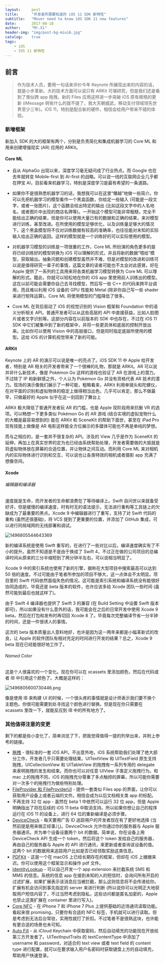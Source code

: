 ```yaml
---
layout:     post
title:      "开发者所需要知道的 iOS 11 SDK 新特性"
subtitle:   "Mover need to know iOS SDK 11 new features"
date:       2017-08-18
author:     "Mr.Xi"
header-img: "img/post-bg-miui6.jpg"
catalog:    true
tags:
    - iOS
    - IOS 11 新特性
---
```


## 前言

>作为技术人员，要用一句话来评价今年 Keynote 所展现出来的内容的话，就是小步革新。大的技术方面可以说只有 ARKit 可堪研究，但是我们还是看到了类似跨 app 拖拽，新的 Files 应用这样进一步突破 iOS 原有桎梏的更新 (iMessage 转账什么的就不提了，我大天朝威武，移动支付领域领先世界至少三年)。iOS 11，特别是配合新的硬件，相信会给用户带来不错的体验。



### 新增框架

新加入 SDK 的大的框架有两个，分别是负责简化和集成机器学习的 Core ML 和用来创建增强现实 (AR) 应用的 ARKit。

#### Core ML

 * 自从 AlphaGo 出现以来，深度学习毫无疑问成了行业热点。而 Google 也在去年就转变 Mobile-first 到 AI-first 的战略。可以说一线的互联网企业几乎都在押宝 AI，目前看来机器学习，特别是深度学习是最有希望的一条道路。

 * 如果你不是很熟悉机器学习的话，我想我可以在这里“僭越”地做一些简介。你可以先把机器学习的模型看作一个黑盒函数，你给定一些输入 (可能是一段文字，或者一张图片)，这个函数会给出特定的输出 (比如这段文字中的人名地名，或者图片中出现的商店名牌等)。一开始这个模型可能非常粗糙，完全不能给出正确的结果，但是你可以使用大量已有的数据和正确的结果，来对模型进行训练，甚至改进。在所使用的模型足够优化，以及训练量足够大的情况下，这个黑盒模型将不仅对训练数据有较高的准确率，也往往能对未知的实际输入给出正确的返回。这样的模型就是一个训练好的可以实际使用的模型。

 * 对机器学习模型的训练是一项很重的工作，Core ML 所扮演的角色更多的是将已经训练好的模型转换为 iOS 可以理解的形式，并且将新的数据“喂给”模型，获取输出。抽象问题和创建模型虽然并不难，但是对模型的改进和训练可以说是值得研究一辈子的事情，这篇文章的读者可能也不太会对此感冒。好在 Apple 提供了一系列的工具用来将各类机器学习模型转换为 Core ML 可以理解的形式。籍此，你就可以轻松地在你的 iOS app 里使用前人训练出的模型。这在以前可能会需要你自己去寻找模型，然后写一些 C++ 的代码来跨平台调用，而且难以利用 iOS 设备的 GPU 性能和 Metal (除非你自己写一些 shader 来进行矩阵运算)。Core ML 将使用模型的门槛降低了很多。

 * Core ML 在背后驱动了 iOS 的视觉识别的 Vision 框架和 Foundation 中的语义分析相关 API。普通开发者可以从这些高层的 API 中直接获益，比如人脸图片或者文字识别等。这部分内容在以前版本的 SDK 中也存在，不过在 iOS 11 SDK 中它们被集中到了新的框架中，并将一些更具体和底层的控制开放出来。比如你可以使用 Vision 中的高层接口，但是同时指定底层所使用的模型。这给 iOS 的计算机视觉带来了新的可能。

#### ARKit

Keynote 上的 AR 的演示可以说是唯一的亮点了。iOS SDK 11 中 Apple 给开发者，特别是 AR 相关的开发者带来了一个很棒的礼物，那就是 ARKit。AR 可以说并非什么新技术，像是 Pokémon Go 这样的游戏也验证了 AR 在游戏上的潜力。不过除了 IP 和新鲜感之外，个人认为 Pokémon Go 并没有资格代表 AR 技术的潜力。现场的演示像我们展示了一种可能，粗略看来，ARKit 利用单镜头和陀螺仪，在对平面的识别和虚拟物体的稳定上做得相当出色。几乎可以肯定，那么不做最早，只做最好的 Apple 似乎在这一刻回到了舞台上

ARKit 极大降低了普通开发者玩 AR 的门槛，也是 Apple 现阶段用来抗衡 VR 的选项。可以畅想一下更多类似 Pokémon Go 的 AR 游戏 (结合实境的虚拟宠物什么的大概是最容易想到的) 能在 ARKit 和 SceneKit 的帮助下面世，甚至在 iPad Pro 现有技能上做像是 AR 电影这样能全方位展示的多媒体可能也不再是单纯的梦想。

而与之相应的，是一套并不很复杂的 API。涉及的 View 几乎是作为 SceneKit 的延伸，再加上在真实世界的定为也已经由系统帮助处理，开发者需要做的大抵就是将虚拟物体放在屏幕的合适位置，并让物体之间互动。而利用 Core ML 来对相机内的实际物体进行识别和交互，可以说也让各类特效的相机或者摄影 app 充满了想像空间。

####  Xcode


###### 编辑器和编译器
速度就是生命，而开发者的生命都浪费在了等待编译上。Swift 自问世以来就备受好评，但是缓慢的编译速度，时有时无的语法提示，无法进行重构等工具链上的欠缺成为了最重要的黑点。Xcode 9 中编辑器进行了重写，支持了对 Swift 代码的重构 (虽然还很基础)，将 VCS 提到了更重要的位置，并添加了 GitHub 集成，可以进行同局域网的无线部署和调试。

    
![1496805544643369](http://cc.cocimg.com/api/uploads/20170607/1496805544643369.png)

新的编译系统是使用 Swift 重写的，在进行了一些对比以后，编译速度确实有了不小的提升。虽然不知道是不是由于换成了 Swift 4，不过正在做的公司项目的总编译时间从原来的三分半缩短到了两分钟半左右，可以说相当明显了。

Xcode 9 中的索引系统也使用了新的引擎，据称在大型项目中搜索最高可以达到 50 倍的速度。不过可能由于笔者所参加的项目不够大，这一点体会不太明显。项目里的 Swift 代码依然面临失色的情况。这可能是索引系统和编译系统没有能很好协同造成的，毕竟还是 beta 版本的软件，也许应该多给 Xcode 团队一些时间 (虽然可能到最后也就这样了)。

由于 Swift 4 编译器也提供了 Swift 3 的兼容 (在 Build Setting 中设置 Swift 版本即可)，所以如果没有什么意外的话，我可能会在之后的日常开发中使用 Xcode 9 beta，然后在打包和发布时再切回 Xcode 8 了。毕竟每次完整编译节省一分半钟的时间，还是一件很诱人的事情。

这次的 beta 版本质量出人意料地好，也许是因为这一两年来都是小幅革新式的改良，让 Apple 的软件团队有相对充足的时间进行开发的结果？总之，Xcode 9 beta 现在已经能很好地工作了。



###### Named Color

这是个人很喜欢的一个变化。现在你可以在 xcassets 里添加颜色，然后在代码或者 IB 中引用这个颜色了。大概是这样的：

![1496805600730446.png](http://cc.cocimg.com/api/uploads/20170607/1496805600730446.png)

像是使用 IB 来构建 UI 的时候，一个很头疼的事情就是设计师表示我们要不换个主题色。你很可能需要到处寻找这个颜色进行替换。但是现在你只需要在 xcassets 里改一下，就能反应到 IB 中的所有地方了。
        
### 其他值得注意的变更


剩下的都是些小变化了，简单浏览了下，把我觉得值得一提的列举出来，并附上参考的链接。
             
 * [拖拽](https://developer.apple.com/documentation/uikit/drag_and_drop) - 很标准的一套 iOS API，不出意外地，iOS 系统帮助我们处理了绝大部分工作，开发者几乎只需要处理结果。UITextView 和 UITextField 原生支持拖拽，UICollectionView 和 UITableView 的拖拽有一系列专用的 delegate 来表明拖拽的发生和结束。而你也可以对任意 UIView 子类定义拖拽行为。和 mac 上的拖拽不同，iOS 的拖拽充分尊重了多点触控的屏幕，所以可能你需要对一次多个的拖拽行为做些特别处理。
 * [FileProvider 和 FileProviderUI](https://developer.apple.com/documentation/fileprovider) - 提供一套类似 Files app 的界面，让你可以获取用户设备上或者云端的文件。相信会成为以后文档相关类 app 的标配。
 * 不再支持 32 位 app - 虽然在 beta 1 中依然可以运行 32 位 app，但是 Apple 明确指出了将在后续的 iOS 11 beta 中取消支持。所以如果你想让自己的程序运行在 iOS 11 的设备上，进行 64 位的重新编译是必须步骤。
 * [DeviceCheck](https://developer.apple.com/documentation/devicecheck) - 每天要用广告 ID 追踪用户的开发者现在有了更好地选择 (当然前提是用来做正经事儿)。DeviceCheck 允许你通过你的服务器与 Apple 服务器通讯，并为单个设备设置两个 bit 的数据。简单说，你在设备上用 DeviceCheck API 生成一个 token，然后将这个 token 发给自己的服务器，再由自己的服务器与 Apple 的 API 进行通讯，来更新或者查询该设备的值。这两个 bit 的数据用来追踪用户比如是否已经领取奖励这类信息。
 * [PDFKit](https://developer.apple.com/documentation/pdfkit) - 这是一个在 macOS 上已经长期存在的框架，但却在 iOS 上姗姗来迟。你可以使用这个框架显示和操作 pdf 文件。
 * [IdentityLookup](https://developer.apple.com/documentation/identitylookup) - 可以自己开发一个 app extension 来拦截系统 SMS 和 MMS 的信息。系统的信息 app 在接到未知的人的短信时，会询问所有开启的过滤扩展，如果扩展表示该消息应当被拦截，那么这则信息将不会传递给你。扩展有机会访问到事先指定的 server 来进行判断 (所以说你可以光明正大地获取用户短信内容了，不过当然考虑到隐私，这些访问都是匿名加密的，Apple 也禁止这类扩展在 container 里进行写入)。
 * [Core NFC](https://developer.apple.com/documentation/corenfc) - 在 iPhone 7 和 iPhone 7 Plus 上提供基础的近场通讯读取功能。看起来很 promising，只要你有合适的 NFC 标签，手机就可以进行读取。但是考虑到无法后台常驻，实用性就打了折扣。不过笔者不是很熟这块，也许能有更合适的场景也未可知。
 * [Auto Fill](https://developer.apple.com/videos/play/wwdc2017/206/) - 从 iCloud Keychain 中获取密码，然后自动填充的功能现在开放给第三方开发者了。UITextInputTraits 的 textContentType 中添加了 username 和 password，对适合的 text view 或者 text field 的 content type 进行配置，就可以在要求输入用户名密码时获取键盘上方的自动填充，帮助用户快速登录。


